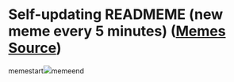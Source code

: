 # Self-updating READMEME (new meme every 5 minutes) ([Memes Source](https://bramses.notion.site/a49c1e962b7646879176ac3b327b6533?v=4d1eda54b170483cb03a40f257231764))

memestart![](https://www.notion.so/image/https%3A%2F%2Fs3-us-west-2.amazonaws.com%2Fsecure.notion-static.com%2Fe74c3b43-b90a-4ccc-a278-14234c463f21%2F99E37A8F-1233-4C81-8D3B-EE91E418EDC4.png?table=block&id=723484dd-efad-45f7-bc75-96520badcf42&cache=v2)memeend
